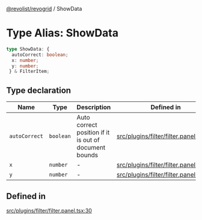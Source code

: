 [@revolist/revogrid](README.md) / ShowData

# Type Alias: ShowData

```ts
type ShowData: {
  autoCorrect: boolean;
  x: number;
  y: number;
 } & FilterItem;
```

## Type declaration

| Name | Type | Description | Defined in |
| ------ | ------ | ------ | ------ |
| `autoCorrect` | `boolean` | Auto correct position if it is out of document bounds | [src/plugins/filter/filter.panel.tsx:36](https://github.com/revolist/revogrid/blob/e1595e2274ede0d95fc882d4d4e21ec46b508cad/src/plugins/filter/filter.panel.tsx#L36) |
| `x` | `number` | - | [src/plugins/filter/filter.panel.tsx:31](https://github.com/revolist/revogrid/blob/e1595e2274ede0d95fc882d4d4e21ec46b508cad/src/plugins/filter/filter.panel.tsx#L31) |
| `y` | `number` | - | [src/plugins/filter/filter.panel.tsx:32](https://github.com/revolist/revogrid/blob/e1595e2274ede0d95fc882d4d4e21ec46b508cad/src/plugins/filter/filter.panel.tsx#L32) |

## Defined in

[src/plugins/filter/filter.panel.tsx:30](https://github.com/revolist/revogrid/blob/e1595e2274ede0d95fc882d4d4e21ec46b508cad/src/plugins/filter/filter.panel.tsx#L30)
